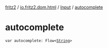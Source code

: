 [fritz2](../../index.md) / [io.fritz2.dom.html](../index.md) / [Input](index.md) / [autocomplete](./autocomplete.md)

# autocomplete

`var autocomplete: Flow<`[`String`](https://kotlinlang.org/api/latest/jvm/stdlib/kotlin/-string/index.html)`>`